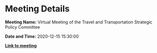 # Meeting Details

**Meeting Name:** Virtual Meeting of the Travel and Transportation Strategic Policy Committee

**Date and Time:** 2020-12-15 15:30:00

**<a href="https://www.limerick.ie/council/whats-on/meeting-travel-and-transportation-strategic-policy-committee-9" target="_blank">Link to meeting</a>**
